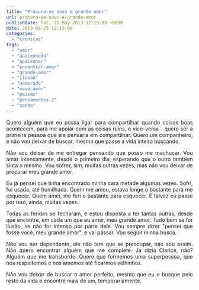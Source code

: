 ```yaml
---
title: "Procura-se novo e grande amor"
url: procura-se-novo-e-grande-amor
publishDate: Sat, 25 May 2013 12:15:00 +0000
date: 2013-05-25 12:15:00
categories: 
  - "cronicas"
tags: 
  - "amor"
  - "apaixonada"
  - "apaixonar"
  - "encontrar-amor"
  - "grande-amor"
  - "ilusao"
  - "namorado"
  - "novo-amor"
  - "paixao"
  - "pensamentos-2"
  - "sonho"
---
```

<p style="text-align: justify;">Quero alguém que eu possa ligar para compartilhar quando coisas boas acontecem, para me apoiar com as coisas ruins, e vice-versa - quero ser a primeira pessoa que ele pensaria em compartilhar. Quero um companheiro, e não vou deixar de buscar, mesmo que passe a vida inteira buscando.</p>
<p style="text-align: justify;">Não vou deixar de me entregar pensando que posso me machucar. Vou amar intensamente, desde o primeiro dia, esperando que o outro também sinta o mesmo. Vou sofrer, sim, muitas outras vezes, mas não vou deixar de procurar meu grande amor.</p>
<p style="text-align: justify;">Eu já pensei que tinha encontrado minha cara metade algumas vezes. Sofri, fui usada, até humilhada. Quem me amou, estava longe o bastante para me esquecer. Quem amei, me feri o bastante para esquecer. E talvez eu passe por isso, ainda, muitas vezes.</p>
<p style="text-align: justify;">Todas as feridas se fecharam, e estou disposta a ter tantas outras, desde que encontre, em cada um que eu amar, meu grande amor. Tudo bem se for ilusão, se não for intenso por parte dele. Vou sempre dizer "pensei que fosse você, meu grande amor", e vai passar. Vou seguir minha busca.</p>
<p style="text-align: justify;">Não vou ser dependente, ele não tem que se preocupar, não sou assim. Não quero encontrar alguém que me complete. Já dizia Clarice, não? Alguém que me transborde. Quero que formemos uma superpessoa, que nos respeitemos e nos amemos até ficarmos velhinhos.</p>
<p style="text-align: justify;">Não vou deixar de buscar o amor perfeito, mesmo que eu o busque pelo resto da vida e encontre mais de um, temporariamente.</p>
